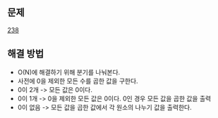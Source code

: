 ## 문제

[238](https://leetcode.com/problems/product-of-array-except-self/?envType=study-plan-v2&envId=leetcode-75)

## 해결 방법

- O(N)에 해결하기 위해 분기를 나눠본다.
- 사전에 0을 제외한 모든 수를 곱한 값을 구한다.
- 0이 2개 -> 모든 값은 0이다.
- 0이 1개 -> 0을 제외한 모든 값은 0이다. 0인 경우 모든 값을 곱한 값을 출력
- 0이 없음 -> 모든 값을 곱한 값에서 각 원소의 나누기 값을 출력한다.
